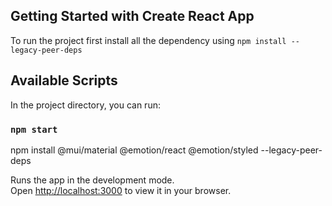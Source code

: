## Getting Started with Create React App

To run the project first install all the dependency using
``npm install --legacy-peer-deps``


## Available Scripts

In the project directory, you can run:

### `npm start`

npm install @mui/material @emotion/react @emotion/styled --legacy-peer-deps

Runs the app in the development mode.\
Open [http://localhost:3000](http://localhost:3000) to view it in your browser.


